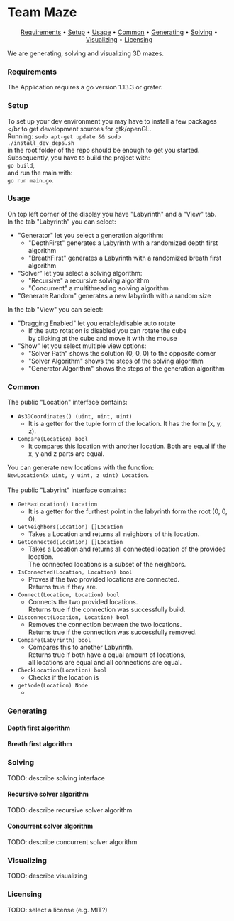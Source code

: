 # Team Maze
<p align="center">
  <a href="#requirements">Requirements</a> •
  <a href="#setup">Setup</a> •
  <a href="#usage">Usage</a> •
  <a href="#common">Common</a> •
  <a href="#generating">Generating</a> •
  <a href="#solving">Solving</a> •
  <a href="#visualizing">Visualizing</a> •
  <a href="#licensing">Licensing</a>
</p>

We are generating, solving and visualizing 3D mazes.

### Requirements
The Application requires a go version 1.13.3 or grater.

### Setup
To set up your dev environment you may have to install a few packages </br
to get development sources for gtk/openGL. </br>
Running:
<code>sudo apt-get update && sudo ./install_dev_deps.sh</code></br>
in the root folder of the repo should be enough to get you started.</br>
Subsequently, you have to build the project with:</br>
<code>go build</code>,</br>
and run the main with:</br>
<code>go run main.go</code>.

### Usage
On top left corner of the display you have "Labyrinth" and a "View" tab.</br>
In the tab "Labyrinth" you can select:
<ul>
    <li>"Generator" let you select a generation algorithm:
        <ul>
            <li>"DepthFirst" generates a Labyrinth with a randomized depth first algorithm</li>
            <li>"BreathFirst" generates a Labyrinth with a randomized breath first algorithm</li>
        </ul>
    </li>
    <li>"Solver" let you select a solving algorithm:
        <ul>
            <li>"Recursive" a recursive solving algorithm</li>
            <li>"Concurrent" a multithreading solving algorithm</li>
        </ul>
    </li>
    <li>"Generate Random" generates a new labyrinth with a random size</li>
</ul>
In the tab "View" you can select:
<ul>
    <li>"Dragging Enabled" let you enable/disable auto rotate
        <ul>
            <li>
                If the auto rotation is disabled you can rotate the cube</br>
                by clicking at the cube and move it with the mouse
            </li>
        </ul>
    </li>
    <li>"Show" let you select multiple view options:
        <ul>
            <li>"Solver Path" shows the solution (0, 0, 0) to the opposite corner</li>
            <li>"Solver Algorithm" shows the steps of the solving algorithm</li>
            <li>"Generator Algorithm" shows the steps of the generation algorithm</li>
        </ul>
    </li>
</ul>

### Common
The public "Location" interface contains:
<ul>
    <li>
        <code>As3DCoordinates() (uint, uint, uint)</code>
        <ul>
            <li>
                It is a getter for the tuple form of the location.
                It has the form (x, y, z).
            </li>
        </ul>
    </li>
    <li>
        <code>Compare(Location) bool</code>
        <ul>
            <li>
                It compares this location with another location.
                Both are equal if the x, y and z parts are equal.
             </li>
        </ul>
    </li>
</ul>
You can generate new locations with the function:<br/>
<code>NewLocation(x uint, y uint, z uint) Location</code>.</br>
</br>
The public "Labyrint" interface contains:
<ul>
    <li>
        <code>GetMaxLocation() Location</code>
        <ul>
            <li>It is a getter for the furthest point in the labyrinth form the root (0, 0, 0).</li>
        </ul>
    </li>
    <li>
        <code>GetNeighbors(Location) []Location</code>
        <ul>
            <li>Takes a Location and returns all neighbors of this location.</li>
        </ul>
    </li>
    <li>
        <code>GetConnected(Location) []Location</code>
        <ul>
            <li>
                Takes a Location and returns all connected location of the provided location.</br>
                The connected locations is a subset of the neighbors.
            </li>
        </ul>
    </li>
    <li>
        <code>IsConnected(Location, Location) bool</code>
        <ul>
            <li>
                Proves if the two provided locations are connected.</br>
                Returns true if they are.
            </li>
        </ul>
    </li>
    <li>
        <code>Connect(Location, Location) bool</code>
        <ul>
            <li>
                Connects the two provided locations.</br>
                Returns true if the connection was successfully build.
            </li>
        </ul>
    </li>
    <li>
        <code>Disconnect(Location, Location) bool</code>
        <ul>
            <li>
                Removes the connection between the two locations.</br>
                Returns true if the connection was successfully removed.
            </li>
        </ul>
    </li>
    <li>
        <code>Compare(Labyrinth) bool</code>
        <ul>
            <li>
                Compares this to another Labyrinth.</br>
                Returns true if both have a equal amount of locations,</br>
                all locations are equal and all connections are equal.
            </li>
        </ul>
    </li>
    <li>
        <code>CheckLocation(Location) bool</code>
        <ul>
            <li>Checks if the location is </li>
        </ul>
    </li>
    <li>
        <code>getNode(Location) Node</code>
        <ul>
            <li></li>
        </ul>
    </li>
</ul>

### Generating

#### Depth first algorithm

#### Breath first algorithm


### Solving
TODO: describe solving interface
#### Recursive solver algorithm
TODO: describe recursive solver algorithm
#### Concurrent solver algorithm
TODO: describe concurrent solver algorithm

### Visualizing

TODO: describe visualizing

### Licensing
TODO: select a license (e.g. MIT?)
